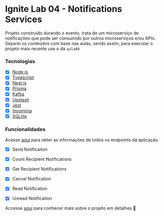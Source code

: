 # Ignite Lab 04 - Notifications Services

Projeto construído durando o evento, trata de um microserviço de notificações que pode ser consumido por outros microserviços e/ou APIs. Separei os conteúdos com base nas aulas, sendo assim, para executar o projeto mais recente use o da `aula04`

### Tecnologias

- [x] [Node.js](https://nodejs.org)
- [x] [Typescript](https://typescriptlang.org)
- [x] [Nest.js](https://nestjs.com/)
- [x] [Prisma](https://www.prisma.io/)
- [x] [Kafka](https://kafkajs.org/)
- [x] [Upstash](https://upstash.org/)
- [x] [Jest](https://jestjs.io/)
- [x] [Insominia](https://insomnia.rest/)
- [x] [SQLlite](https://www.sqlite.org/index.html)

### Funcionalidades

Acesse [aqui](./docs/ENDPOINTS.md) para obter as informações de todos os endpoints da aplicação.

- [x] Send Notification
- [x] Count Recipient Notifications
- [x] Get Recipient Notifications
- [x] Cancel Notification
- [x] Read Notification
- [x] Unread Notification


Accesse [aqui](./docs/DETAILS.md) para conhecer mais sobre o projeto em detalhes :eyes:  